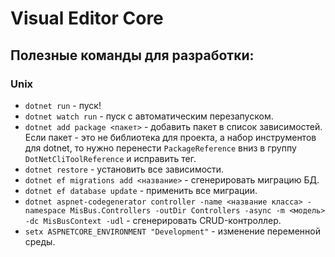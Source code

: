 # Visual Editor Core

## Полезные команды для разработки:

### Unix

* `dotnet run` - пуск!
* `dotnet watch run` - пуск с автоматическим перезапуском.
* `dotnet add package <пакет>` - добавить пакет в список зависимостей.
  Если пакет - это не библиотека для проекта, а набор инструментов для dotnet, то нужно перенести `PackageReference` вниз в группу `DotNetCliToolReference` и исправить тег.
* `dotnet restore` - установить все зависимости.
* `dotnet ef migrations add <название>` - сгенерировать миграцию БД.
* `dotnet ef database update` - применить все миграции.
* `dotnet aspnet-codegenerator controller -name <название класса> -namespace MisBus.Controllers -outDir Controllers -async -m <модель> -dc MisBusContext -udl` - сгенерировать CRUD-контроллер.
* `setx ASPNETCORE_ENVIRONMENT "Development"` - изменение переменной среды.
